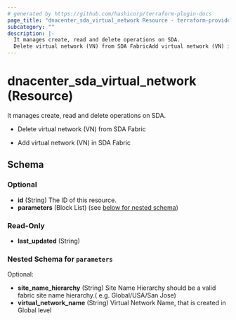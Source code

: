 ```yaml
---
# generated by https://github.com/hashicorp/terraform-plugin-docs
page_title: "dnacenter_sda_virtual_network Resource - terraform-provider-dnacenter"
subcategory: ""
description: |-
  It manages create, read and delete operations on SDA.
  Delete virtual network (VN) from SDA FabricAdd virtual network (VN) in SDA Fabric
---
```


# dnacenter_sda_virtual_network (Resource)

It manages create, read and delete operations on SDA.

- Delete virtual network (VN) from SDA Fabric

- Add virtual network (VN) in SDA Fabric



<!-- schema generated by tfplugindocs -->
## Schema

### Optional

- **id** (String) The ID of this resource.
- **parameters** (Block List) (see [below for nested schema](#nestedblock--parameters))

### Read-Only

- **last_updated** (String)

<a id="nestedblock--parameters"></a>
### Nested Schema for `parameters`

Optional:

- **site_name_hierarchy** (String) Site Name Hierarchy should be a valid fabric site name hierarchy.( e.g. Global/USA/San Jose)
- **virtual_network_name** (String) Virtual Network Name, that is created in Global level


